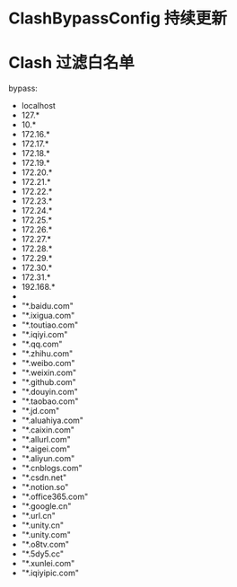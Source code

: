 # ClashBypassConfig  持续更新
# Clash 过滤白名单
bypass:
  - localhost
  - 127.*
  - 10.*
  - 172.16.*
  - 172.17.*
  - 172.18.*
  - 172.19.*
  - 172.20.*
  - 172.21.*
  - 172.22.*
  - 172.23.*
  - 172.24.*
  - 172.25.*
  - 172.26.*
  - 172.27.*
  - 172.28.*
  - 172.29.*
  - 172.30.*
  - 172.31.*
  - 192.168.*
  - <local>
  - "*.baidu.com"
  - "*.ixigua.com"
  - "*.toutiao.com"
  - "*.iqiyi.com"
  - "*.qq.com"
  - "*.zhihu.com"
  - "*.weibo.com"
  - "*.weixin.com"
  - "*.github.com"
  - "*.douyin.com"
  - "*.taobao.com"
  - "*.jd.com"
  - "*.aluahiya.com"
  - "*.caixin.com"
  - "*.allurl.com"
  - "*.aigei.com"
  - "*.aliyun.com"
  - "*.cnblogs.com"
  - "*.csdn.net"
  - "*.notion.so"
  - "*.office365.com"
  - "*.google.cn"
  - "*.url.cn"
  - "*.unity.cn"
  - "*.unity.com"
  - "*.o8tv.com"
  - "*.5dy5.cc"
  - "*.xunlei.com"
  - "*.iqiyipic.com"
